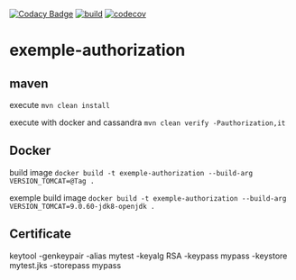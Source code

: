 [![Codacy Badge](https://api.codacy.com/project/badge/Grade/e64c3c7bccbc433fa68494c1e72d5bb3)](https://app.codacy.com/gh/doudouchat/exemple-authorization?utm_source=github.com&utm_medium=referral&utm_content=doudouchat/exemple-authorization&utm_campaign=Badge_Grade_Settings)
[![build](https://github.com/doudouchat/exemple-authorization/workflows/build/badge.svg)](https://github.com/doudouchat/exemple-authorization/actions)
[![codecov](https://codecov.io/gh/doudouchat/exemple-authorization/graph/badge.svg)](https://codecov.io/gh/doudouchat/exemple-authorization) 

# exemple-authorization

## maven

<p>execute <code>mvn clean install</code></p>

<p>execute with docker and cassandra <code>mvn clean verify -Pauthorization,it</code></p>

## Docker

<p>build image <code>docker build -t exemple-authorization --build-arg VERSION_TOMCAT=@Tag .</code></p>

<p>exemple build image <code>docker build -t exemple-authorization --build-arg VERSION_TOMCAT=9.0.60-jdk8-openjdk .</code>

## Certificate

keytool -genkeypair -alias mytest -keyalg RSA -keypass mypass -keystore mytest.jks -storepass mypass
